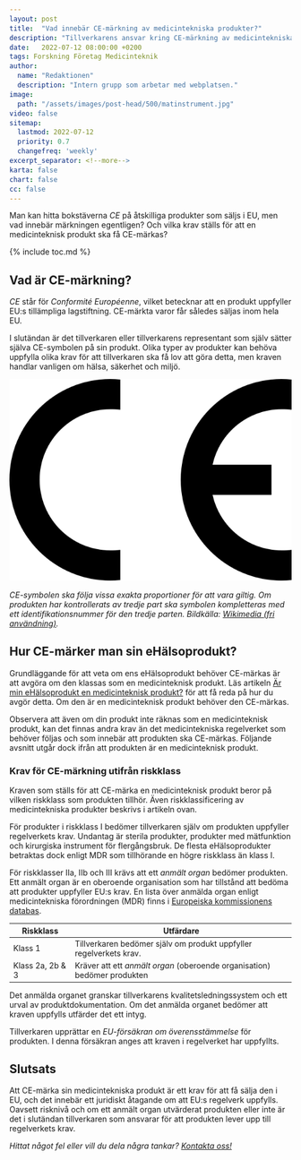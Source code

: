 ```yaml
---
layout: post
title:  "Vad innebär CE-märkning av medicintekniska produkter?"
description: "Tillverkarens ansvar kring CE-märkning av medicintekniska produkter i EU"
date:   2022-07-12 08:00:00 +0200
tags: Forskning Företag Medicinteknik
author:
  name: "Redaktionen"
  description: "Intern grupp som arbetar med webplatsen."
image:
  path: "/assets/images/post-head/500/matinstrument.jpg"
video: false
sitemap:
  lastmod: 2022-07-12
  priority: 0.7
  changefreq: 'weekly'
excerpt_separator: <!--more-->
karta: false
chart: false
cc: false
---
```


Man kan hitta bokstäverna _CE_ på åtskilliga produkter som säljs i EU, men vad innebär märkningen egentligen? Och vilka krav ställs för att en medicinteknisk produkt ska få CE-märkas?

<!--more-->

{% include toc.md %}

## Vad är CE-märkning?
_CE_ står för _Conformité Européenne_, vilket betecknar att en produkt uppfyller EU:s tillämpliga lagstiftning. CE-märkta varor får således säljas inom hela EU.

I slutändan är det tillverkaren eller tillverkarens representant som själv sätter själva CE-symbolen på sin produkt. Olika typer av produkter kan behöva uppfylla olika krav för att tillverkaren ska få lov att göra detta, men kraven handlar vanligen om hälsa, säkerhet och miljö.

![CE-märket](/assets/images/post-assets/CE.png "CE-märket")

_CE-symbolen ska följa vissa exakta proportioner för att vara giltig. Om produkten har kontrollerats av tredje part ska symbolen kompletteras med ett identifikationsnummer för den tredje parten. Bildkälla: [Wikimedia (fri användning)](https://sv.wikipedia.org/wiki/CE-m%C3%A4rkning#/media/Fil:Conformit%C3%A9_Europ%C3%A9enne_(logo).svg)._

## Hur CE-märker man sin eHälsoprodukt?
Grundläggande för att veta om ens eHälsoprodukt behöver CE-märkas är att avgöra om den klassas som en medicinteknisk produkt. Läs artikeln [Är min eHälsoprodukt en medicinteknisk produkt?](/2021/08/20/medicinteknik.html) för att få reda på hur du avgör detta. Om den är en medicinteknisk produkt behöver den CE-märkas.

Observera att även om din produkt inte räknas som en medicinteknisk produkt, kan det finnas andra krav än det medicintekniska regelverket som behöver följas och som innebär att produkten ska CE-märkas. Följande avsnitt utgår dock ifrån att produkten är en medicinteknisk produkt.

### Krav för CE-märkning utifrån riskklass
Kraven som ställs för att CE-märka en medicinteknisk produkt beror på vilken riskklass som produkten tillhör. Även riskklassificering av medicintekniska produkter beskrivs i artikeln ovan.

För produkter i riskklass I bedömer tillverkaren själv om produkten uppfyller regelverkets krav.  Undantag är sterila produkter, produkter med mätfunktion och kirurgiska instrument för flergångsbruk. De flesta eHälsoprodukter betraktas dock enligt MDR som tillhörande en högre riskklass än klass I.

För riskklasser IIa, IIb och III krävs att ett _anmält organ_ bedömer produkten. Ett anmält organ är en oberoende organisation som har tillstånd att bedöma att produkter uppfyller EU:s krav. En lista över anmälda organ enligt medicintekniska förordningen (MDR) finns i [Europeiska kommissionens databas](https://ec.europa.eu/growth/tools-databases/nando/index.cfm?fuseaction=directive.notifiedbody&dir_id=34).

<table>
<thead>
<tr>
<th>
Riskklass
</th><th>
Utfärdare
</th>
</tr>
</thead><tbody>
<tr>
<td>
Klass 1
</td><td>
Tillverkaren bedömer själv om produkt uppfyller regelverkets krav.
</td>
</tr><tr>
  <td>
    Klass 2a, 2b & 3
  </td><td>
    Kräver att ett <i>anmält organ</i> (oberoende organisation) bedömer produkten
  </td>
</tr>
</tbody>
</table>

Det anmälda organet granskar tillverkarens kvalitetsledningssystem och ett urval av produktdokumentation. Om det anmälda organet bedömer att kraven uppfylls utfärder det ett intyg.

Tillverkaren upprättar en _EU‍-‍försäkran om överensstämmelse_ för produkten. I denna försäkran anges att kraven i regelverket har uppfyllts.

## Slutsats
Att CE-märka sin medicintekniska produkt är ett krav för att få sälja den i EU, och det innebär ett juridiskt åtagande om att EU:s regelverk uppfylls. Oavsett risknivå och om ett anmält organ utvärderat produkten eller inte är det i slutändan tillverkaren som ansvarar för att produkten lever upp till regelverkets krav.

_Hittat något fel eller vill du dela några tankar? [Kontakta oss!](/index.html#form-message)_